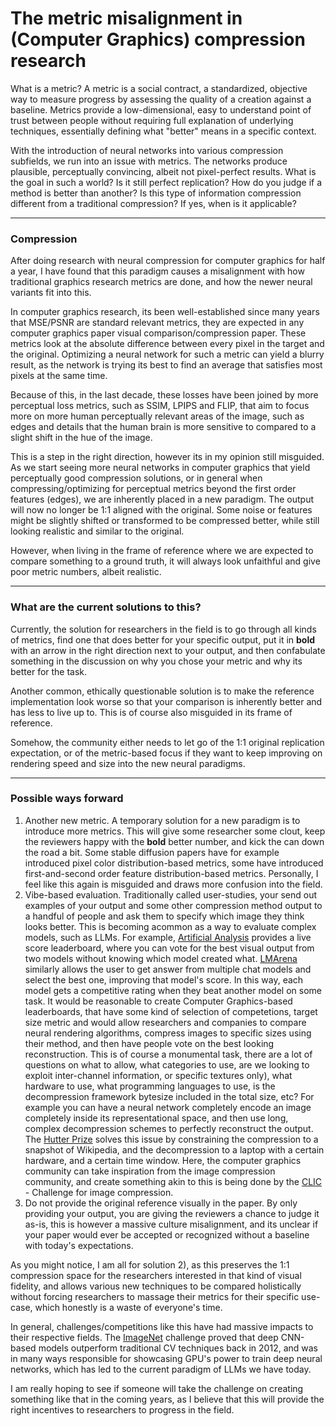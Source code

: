 # The metric misalignment in (Computer Graphics) compression research

What is a metric? A metric is a social contract, a standardized, objective way to measure progress by assessing the quality of a creation against a baseline.
Metrics provide a low-dimensional, easy to understand point of trust between people without requiring full explanation of underlying techniques, essentially defining what "better" means in a specific context.

With the introduction of neural networks into various compression subfields, we run into an issue with metrics. The networks produce plausible, perceptually convincing, albeit not pixel-perfect results.
What is the goal in such a world? Is it still perfect replication? How do you judge if a method is better than another? Is this type of information compression different from a traditional compression? If yes, when is it applicable?
 
---
### Compression

After doing research with neural compression for computer graphics for half a year, I have found that this paradigm causes a misalignment with how traditional graphics research metrics are done, and how the newer neural variants fit into this.

In computer graphics research, its been well-established since many years that MSE/PSNR are standard relevant metrics, they are expected in any computer graphics paper visual comparison/compression paper. These metrics look at the absolute difference between every pixel in the target and the original. Optimizing a neural network for such a metric can yield a blurry result, as the network is trying its best to find an average that satisfies most pixels at the same time.

Because of this, in the last decade, these losses have been joined by more perceptual loss metrics, such as SSIM, LPIPS and FLIP, that aim to focus more on more human perceptually relevant areas of the image, such as edges and details that the human brain is more sensitive to compared to a slight shift in the hue of the image.

This is a step in the right direction, however its in my opinion still misguided. As we start seeing more neural networks in computer graphics that yield perceptually good compression solutions, or in general when compressing/optimizing for perceptual metrics beyond the first order features (edges), we are inherently placed in a new paradigm. The output will now no longer be 1:1 aligned with the original. Some noise or features might be slightly shifted or transformed to be compressed better, while still looking realistic and similar to the original.

However, when living in the frame of reference where we are expected to compare something to a ground truth, it will always look unfaithful and give poor metric numbers, albeit realistic.

---
### What are the current solutions to this?

Currently, the solution for researchers in the field is to go through all kinds of metrics, find one that does better for your specific output, put it in **bold** with an arrow in the right direction next to your output, and then confabulate something in the discussion on why you chose your metric and why its better for the task.

Another common, ethically questionable solution is to make the reference implementation look worse so that your comparison is inherently better and has less to live up to. This is of course also misguided in its frame of reference.

Somehow, the community either needs to let go of the 1:1 original replication expectation, or of the metric-based focus if they want to keep improving on rendering speed and size into the new neural paradigms.

---
### Possible ways forward

1) Another new metric. A temporary solution for a new paradigm is to introduce more metrics. This will give some researcher some clout, keep the reviewers happy with the **bold** better number, and kick the can down the road a bit. Some stable diffusion papers have for example introduced pixel color distribution-based metrics, some have introduced first-and-second order feature distribution-based metrics. Personally, I feel like this again is misguided and draws more confusion into the field.
2) Vibe-based evaluation. Traditionally called user-studies, your send out examples of your output and some other compression method output to a handful of people and ask them to specify which image they think looks better. This is becoming acommon as a way to evaluate complex models, such as LLMs. For example, [Artificial Analysis](https://artificialanalysis.ai/text-to-image/arena)  provides a live score leaderboard, where you can vote for the best visual output from two models without knowing which model created what. [LMArena](https://lmarena.ai/) similarly allows the user to get answer from multiple chat models and select the best one, improving that model's score. In this way, each model gets a competitive rating when they beat another model on some task. It would be reasonable to create Computer Graphics-based leaderboards, that have some kind of selection of competetions, target size metric and would allow researchers and companies to compare neural rendering algorithms, compress images to specific sizes using their method, and then have people vote on the best looking reconstruction.
   This is of course a monumental task, there are a lot of questions on what to allow, what categories to use, are we looking to exploit inter-channel information, or specific textures only), what hardware to use, what programming languages to use, is the decompression framework bytesize included in the total size, etc? 
   For example you can have a neural network completely encode an image completely inside its representational space, and then use long, complex decompression schemes to perfectly reconstruct the output. The [Hutter Prize](http://prize.hutter1.net/) solves this issue by constraining the compression to a snapshot of Wikipedia, and the decompression to a laptop with a certain hardware, and a certain time window.
   Here, the computer graphics community can take inspiration from the image compression community, and create something akin to this is being done by the [CLIC](https://clic2025.compression.cc/) - Challenge for image compression.
3) Do not provide the original reference visually in the paper. By only providing your output, you are giving the reviewers a chance to judge it as-is, this is however a massive culture misalignment, and its unclear if your paper would ever be accepted or recognized without a baseline with today's expectations.

As you might notice, I am all for solution 2), as this preserves the 1:1 compression space for the researchers interested in that kind of visual fidelity, and allows various new techniques to be compared holistically without forcing researchers to massage their metrics for their specific use-case, which honestly is a waste of everyone's time.

In general, challenges/competitions like this have had massive impacts to their respective fields. The [ImageNet](https://www.image-net.org/) challenge proved that deep CNN-based models outperform traditional CV techniques back in 2012, and was in many ways responsible for showcasing GPU's power to train deep neural networks, which has led to the current paradigm of LLMs we have today.

I am really hoping to see if someone will take the challenge on creating something like that in the coming years, as I believe that this will provide the right incentives to researchers to progress in the field.
